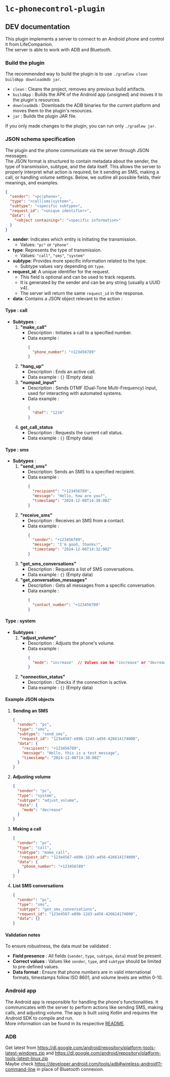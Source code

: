 # `lc-phonecontrol-plugin`
## DEV documentation

This plugin implements a server to connect to an Android phone and control it from LifeCompanion.  
The server is able to work with ADB and Bluetooth.

### Build the plugin
The recommended way to build the plugin is to use `./gradlew clean buildApp downloadAdb jar`.  
- `clean` : Cleans the project, removes any previous build artifacts.
- `buildApp` : Builds the APK of the Android app (unsigned) and moves it to the plugin's resources.
- `downloadAdb` : Downloads the ADB binaries for the current platform and moves them to the plugin's resources.
- `jar` : Builds the plugin JAR file.

If you only made changes to the plugin, you can run only `./gradlew jar`.

### JSON schema specification
The plugin and the phone communicate via the server through JSON messages.  
The JSON format is structured to contain metadata about the sender, the type of transmission, subtype, and the data itself. This allows the server to properly interpret what action is required, be it sending an SMS, making a call, or handling volume settings. Below, we outline all possible fields, their meanings, and examples.
```json
{
  "sender": "<pc|phone>",
  "type": "<call|sms|system>",
  "subtype": "<specific subtype>",
  "request_id": "<unique identifier>",
  "data": {
    "<object containing>": "<specific information>"
  }
}
```
- **sender**: Indicates which entity is initiating the transmission.
  - Values: `"pc"` or `"phone"`
- **type**: Represents the type of transmission.
  - Values: `"call"`, `"sms"`, `"system"`
- **subtype**: Provides more specific information related to the type.
  - Subtype values vary depending on `type`.
- **request_id**: A unique identifier for the request.
  - This field is optional and can be used to track requests.
  - It is generated by the sender and can be any string (usually a UUID v4).
  - The server will return the same `request_id` in the response.
- **data**: Contains a JSON object relevant to the action :

#### Type : **call**
- **Subtypes** :
  1. **"make_call"**
     - Description : Initiates a call to a specified number.
     - Data example :
       ```json
       {
         "phone_number": "+123456789"
       }
       ```
  2. **"hang_up"**
     - Description : Ends an active call.
     - Data example : `{}` (Empty data)
  3. **"numpad_input"**
     - Description : Sends DTMF (Dual-Tone Multi-Frequency) input, used for interacting with automated systems.
     - Data example :
       ```json
       {
         "dtmf": "1234"
       }
       ```
  4. **get_call_status**
     - Description : Requests the current call status.
     - Data example : `{}` (Empty data)

#### Type : **sms**
- **Subtypes** :
  1. **"send_sms"**
     - Description: Sends an SMS to a specified recipient.
     - Data example :
       ```json
       {
         "recipient": "+123456789",
         "message": "Hello, how are you?",
         "timestamp": "2024-12-06T14:30:00Z"
       }
       ```
  2. **"receive_sms"**
     - Description : Receives an SMS from a contact.
     - Data example :
       ```json
       {
         "sender": "+123456789",
         "message": "I'm good, thanks!",
         "timestamp": "2024-12-06T14:32:00Z"
       }
       ```
  3. **"get_sms_conversations"**
     - Description : Requests a list of SMS conversations.
     - Data example : `{}` (Empty data)
  4. **"get_conversation_messages"**
     - Description : Gets all messages from a specific conversation.
     - Data example :
       ```json
       {
         "contact_number": "+123456789"
       }
       ```

#### Type : **system**
- **Subtypes** :
  1. **"adjust_volume"**
     - Description : Adjusts the phone's volume.
     - Data example :
       ```json
       {
         "mode": "increase"  // Values can be "increase" or "decrease"
       }
       ```
  2. **"connection_status"**
     - Description : Checks if the connection is active.
     - Data example : `{}` (Empty data)

#### Example JSON objects
1. **Sending an SMS**
   ```json
   {
     "sender": "pc",
     "type": "sms",
     "subtype": "send_sms",
      "request_id": "123e4567-e89b-12d3-a456-426614174000",
     "data": {
       "recipient": "+123456789",
       "message": "Hello, this is a test message",
       "timestamp": "2024-12-06T14:30:00Z"
     }
   }
   ```
2. **Adjusting volume**
   ```json
   {
     "sender": "pc",
     "type": "system",
     "subtype": "adjust_volume",
     "data": {
       "mode": "decrease"
     }
   }
   ```
3. **Making a call**
   ```json
   {
     "sender": "pc",
     "type": "call",
     "subtype": "make_call",
      "request_id": "123e4567-e89b-12d3-a456-426614174000",
     "data": {
       "phone_number": "+123456789"
     }
   }
   ```
4. **List SMS conversations**
   ```json
   {
     "sender": "pc",
     "type": "sms",
     "subtype": "get_sms_conversations",
     "request_id": "123e4567-e89b-12d3-a456-426614174000",
     "data": {}
   }
   ```

#### Validation notes
To ensure robustness, the data must be validated :
- **Field presence** : All fields (`sender`, `type`, `subtype`, `data`) must be present.
- **Correct values** : Values like `sender`, `type`, and `subtype` should be limited to pre-defined values.
- **Data format** : Ensure that phone numbers are in valid international formats, timestamps follow ISO 8601, and volume levels are within 0-10.

### Android app
The Android app is responsible for handling the phone's functionalities. It communicates with the server to perform actions like sending SMS, making calls, and adjusting volume. The app is built using Kotlin and requires the Android SDK to compile and run.  
More information can be found in its respective [README](android/README.md).

### ADB
Get latest from https://dl.google.com/android/repository/platform-tools-latest-windows.zip and https://dl.google.com/android/repository/platform-tools-latest-linux.zip  
Maybe check https://developer.android.com/tools/adb#wireless-android11-command-line in place of Bluetooth connexion.
